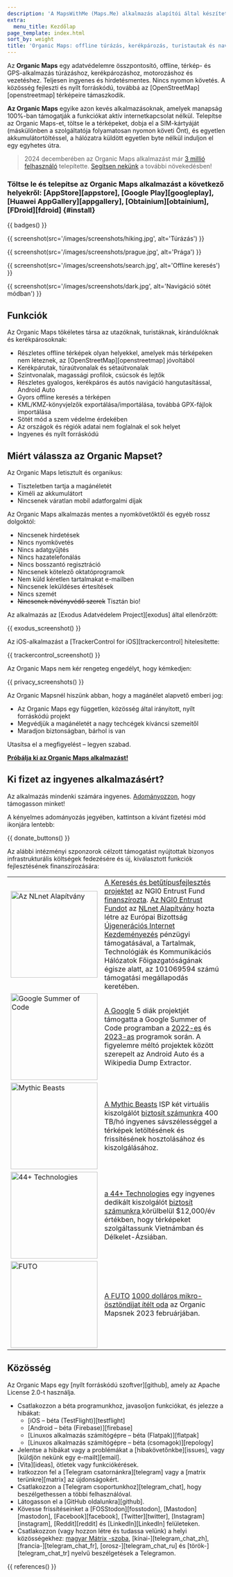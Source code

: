```yaml
---
description: 'A MapsWithMe (Maps.Me) alkalmazás alapítói által készített gyors, részletes, offline térképek utazók, turisták, sofőrök, túrázók és kerékpárosok számára.'
extra:
  menu_title: Kezdőlap
page_template: index.html
sort_by: weight
title: 'Organic Maps: offline túrázás, kerékpározás, turistautak és navigáció'
---
```


Az **Organic Maps** egy adatvédelemre összpontosító, offline, térkép- és GPS-alkalmazás túrázáshoz, kerékpározáshoz, motorozáshoz és vezetéshez. Teljesen ingyenes és hirdetésmentes. Nincs nyomon követés. A közösség fejleszti és nyílt forráskódú, továbbá az [OpenStreetMap][openstreetmap] térképeire támaszkodik.

**Az Organic Maps** egyike azon kevés alkalmazásoknak, amelyek manapság 100%-ban támogatják a funkciókat aktív internetkapcsolat nélkül. Telepítse az Organic Maps-et, töltse le a térképeket, dobja el a SIM-kártyáját (máskülönben a szolgáltatója folyamatosan nyomon követi Önt), és egyetlen akkumulátortöltéssel, a hálózatra küldött egyetlen byte nélkül induljon el egy egyhetes útra.

> 2024 decemberében az Organic Maps alkalmazást már [3 millió felhasználó](@/news/2024-12-20/411/index.md) telepítette. [Segítsen nekünk](@/donate/index.md) a további növekedésben!

### Töltse le és telepítse az Organic Maps alkalmazást a következő helyekről: [AppStore][appstore], [Google Play][googleplay], [Huawei AppGallery][appgallery], [Obtainium][obtainium], [FDroid][fdroid] {#install}

{{ badges() }}

{{ screenshot(src='/images/screenshots/hiking.jpg', alt='Túrázás') }}

{{ screenshot(src='/images/screenshots/prague.jpg', alt='Prága') }}

{{ screenshot(src='/images/screenshots/search.jpg', alt='Offline keresés')
}}

{{ screenshot(src='/images/screenshots/dark.jpg', alt='Navigáció sötét
módban') }}

## Funkciók

Az Organic Maps tökéletes társa az utazóknak, turistáknak, kirándulóknak és
kerékpárosoknak:

- Részletes offline térképek olyan helyekkel, amelyek más térképeken nem
  léteznek, az [OpenStreetMap][openstreetmap] jóvoltából
- Kerékpárutak, túraútvonalak és sétaútvonalak
- Szintvonalak, magassági profilok, csúcsok és lejtők
- Részletes gyalogos, kerékpáros és autós navigáció hangutasítással, Android
  Auto
- Gyors offline keresés a térképen
- KML/KMZ-könyvjelzők exportálása/importálása, továbbá GPX-fájlok
  importálása
- Sötét mód a szem védelme érdekében
- Az országok és régiók adatai nem foglalnak el sok helyet
- Ingyenes és nyílt forráskódú

## Miért válassza az Organic Mapset?

Az Organic Maps letisztult és organikus:

- Tiszteletben tartja a magánéletét
- Kíméli az akkumulátort
- Nincsenek váratlan mobil adatforgalmi díjak

Az Organic Maps alkalmazás mentes a nyomkövetőktől és egyéb rossz dolgoktól:

- Nincsenek hirdetések
- Nincs nyomkövetés
- Nincs adatgyűjtés
- Nincs hazatelefonálás
- Nincs bosszantó regisztráció
- Nincsenek kötelező oktatóprogramok
- Nem küld kéretlen tartalmakat e-mailben
- Nincsenek leküldéses értesítések
- Nincs szemét
- ~~Nincsenek növényvédő szerek~~ Tisztán bio!

Az alkalmazás az [Exodus Adatvédelem Project][exodus] által ellenőrzött:

{{ exodus_screenshot() }}

Az iOS-alkalmazást a [TrackerControl for iOS][trackercontrol] hitelesítette:

{{ trackercontrol_screenshot() }}

Az Organic Maps nem kér rengeteg engedélyt, hogy kémkedjen:

{{ privacy_screenshots() }}

Az Organic Mapsnél hiszünk abban, hogy a magánélet alapvető emberi jog:

- Az Organic Maps egy független, közösség által irányított, nyílt forráskódú
  projekt
- Megvédjük a magánéletét a nagy techcégek kíváncsi szemeitől
- Maradjon biztonságban, bárhol is van

Utasítsa el a megfigyelést – legyen szabad.

**[Próbálja ki az Organic Maps alkalmazást!](#install)**

## Ki fizet az ingyenes alkalmazásért?

Az alkalmazás mindenki számára ingyenes. [Adományozzon](@/donate/index.md),
hogy támogasson minket!

A kényelmes adományozás jegyében, kattintson a kívánt fizetési mód ikonjára
lentebb:

{{ donate_buttons() }}

Az alábbi intézményi szponzorok célzott támogatást nyújtottak bizonyos
infrastrukturális költségek fedezésére és új, kiválasztott funkciók
fejlesztésének finanszírozására:

<table style="border-spacing: 20px">
  <tr>
    <td>
      <a href="https://nlnet.nl/"><img src="{{ base_url() }}/sponsors/nlnet.svg" alt="Az NLnet Alapítvány" width="200px"></a>
    </td>
    <td>
     <a href="https://github.com/organicmaps/organicmaps/milestone/7">A Keresés és betűtípusfejlesztés projektet</a> az NGI0 Entrust Fund <a href="https://nlnet.nl/project/OrganicMaps/">finanszírozta</a>. <a href="https://nlnet.nl/entrust/">Az NGI0 Entrust Fundot</a> az <a href="https://nlnet.nl/">NLnet Alapítvány</a> hozta létre az Európai Bizottság <a href="https://www.ngi.eu/">Újgenerációs Internet Kezdeményezés</a> pénzügyi támogatásával, a Tartalmak, Technológiák és Kommunikációs Hálózatok Főigazgatóságának égisze alatt, az 101069594 számú támogatási megállapodás keretében.
    </td>
  </tr>
  <tr>
    <td>
      <a href="https://summerofcode.withgoogle.com/"><img src="{{ base_url() }}/sponsors/gsoc.svg" alt="Google Summer of Code" width="200px"></a>
    </td>
    <td>
     <a href="https://summerofcode.withgoogle.com/">A Google</a> 5 diák projektjét támogatta a Google Summer of Code programban a <a href="https://summerofcode.withgoogle.com/programs/2022/organizations/organic-maps">2022-es</a> és <a href="https://summerofcode.withgoogle.com/programs/2023/organizations/organic-maps">2023-as</a> programok során. A figyelemre méltó projektek között szerepelt az Android Auto és a Wikipedia Dump Extractor.
    </td>
  </tr>
  <tr>
    <td>
      <a href="https://www.mythic-beasts.com/"><img src="{{ base_url() }}/sponsors/mythic-beasts.png" alt="Mythic Beasts" width="200px"></a>
    </td>
    <td>
     <a href="https://www.mythic-beasts.com/">A Mythic Beasts</a> ISP két virtuális kiszolgálót <a href="https://www.mythic-beasts.com/blog/2021/10/06/improving-the-world-bit-by-expensive-bit/">biztosít számunkra</a> 400 TB/hó ingyenes sávszélességgel a térképek letöltésének és frissítésének hosztolásához és kiszolgálásához.
    </td>
  </tr>
  <tr>
    <td>
      <a href="https://44plus.vn"><img src="{{ base_url() }}/sponsors/44plus.svg" alt="44+ Technologies" width="200px"></a>
    </td>
    <td>
     <a href="https://44plus.vn">a 44+ Technologies</a> egy ingyenes dedikált kiszolgálót <a href="https://44plus.vn/organicmaps">biztosít számunkra </a>körülbelül $12,000/év értékben, hogy térképeket szolgáltassunk Vietnámban és Délkelet-Ázsiában.
    </td>
  </tr>
  <tr>
    <td>
      <a href="https://futo.org"><img src="{{ base_url() }}/sponsors/futo.svg" alt="FUTO" width="200px"></a>
    </td>
    <td>
     <a href="https://futo.org">A FUTO</a> <a href="https://www.youtube.com/watch?v=fJJclgBHrEw">1000 dolláros mikro-ösztöndíjat ítélt oda</a> az Organic Mapsnek 2023 februárjában.
    </td>
  </tr>
</table>

## Közösség

Az Organic Maps egy [nyílt forráskódú szoftver][github], amely az Apache
License 2.0-t használja.

- Csatlakozzon a béta programunkhoz, javasoljon funkciókat, és jelezze a
  hibákat:
  * [iOS – béta (TestFlight)][testflight]
  * [Android – béta (Firebase)][firebase]
  * [Linuxos alkalmazás számítógépre – béta (Flatpak)][flatpak]
  * [Linuxos alkalmazás számítógépre – béta (csomagok)][repology]
- Jelentse a hibákat vagy a problémákat a [hibakövetőnkbe][issues], vagy
  [küldjön nekünk egy e-mailt][email].
- [Vita][ideas], ötletek vagy funkciókérések.
- Iratkozzon fel a [Telegram csatornánkra][telegram] vagy a [matrix
  terünkre][matrix] az újdonságokért.
- Csatlakozzon a [Telegram csoportunkhoz][telegram_chat], hogy
  beszélgethessen a többi felhasználóval.
- Látogasson el a [GitHub oldalunkra][github].
- Kövesse frissítéseinket a [FOSStodon][fosstodon], [Mastodon][mastodon],
  [Facebook][facebook], [Twitter][twitter], [Instagram][instagram],
  [Reddit][reddit] és [LinkedIn][LinkedIn] felületeken.
- Csatlakozzon (vagy hozzon létre és tudassa velünk) a helyi közösségekhez:
  [magyar Mátrix
  -szoba](https://matrix.to/#/#organicmapstranslate_hu:matrix.org),
  [kínai-][telegram_chat_zh], [francia-][telegram_chat_fr],
  [orosz-][telegram_chat_ru] és [török-][telegram_chat_tr] nyelvű
  beszélgetések a Telegramon.

[fork]: https://hu.wikipedia.org/wiki/Fork_%28szoftverfejleszt%C3%A9s%29

{{ references() }}
